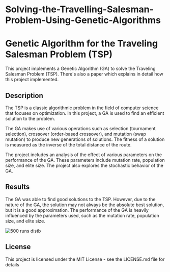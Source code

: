 # Solving-the-Travelling-Salesman-Problem-Using-Genetic-Algorithms
# Genetic Algorithm for the Traveling Salesman Problem (TSP)

This project implements a Genetic Algorithm (GA) to solve the Traveling Salesman Problem (TSP). There's also a paper which explains in detail how this project implemented.

## Description

The TSP is a classic algorithmic problem in the field of computer science that focuses on optimization. In this project, a GA is used to find an efficient solution to the problem. 

The GA makes use of various operations such as selection (tournament selection), crossover (order-based crossover), and mutation (swap mutation) to produce new generations of solutions. The fitness of a solution is measured as the inverse of the total distance of the route.

The project includes an analysis of the effect of various parameters on the performance of the GA. These parameters include mutation rate, population size, and elite size. The project also explores the stochastic behavior of the GA.

## Results

The GA was able to find good solutions to the TSP. However, due to the nature of the GA, the solution may not always be the absolute best solution, but it is a good approximation. The performance of the GA is heavily influenced by the parameters used, such as the mutation rate, population size, and elite size.

![500 runs distb](https://github.com/MGB666/Solving-the-Travelling-Salesman-Problem-Using-Genetic-Algorithms/assets/132854665/c2e401ce-d27f-42de-9089-0a19e56d1023)

## License

This project is licensed under the MIT License - see the LICENSE.md file for details
